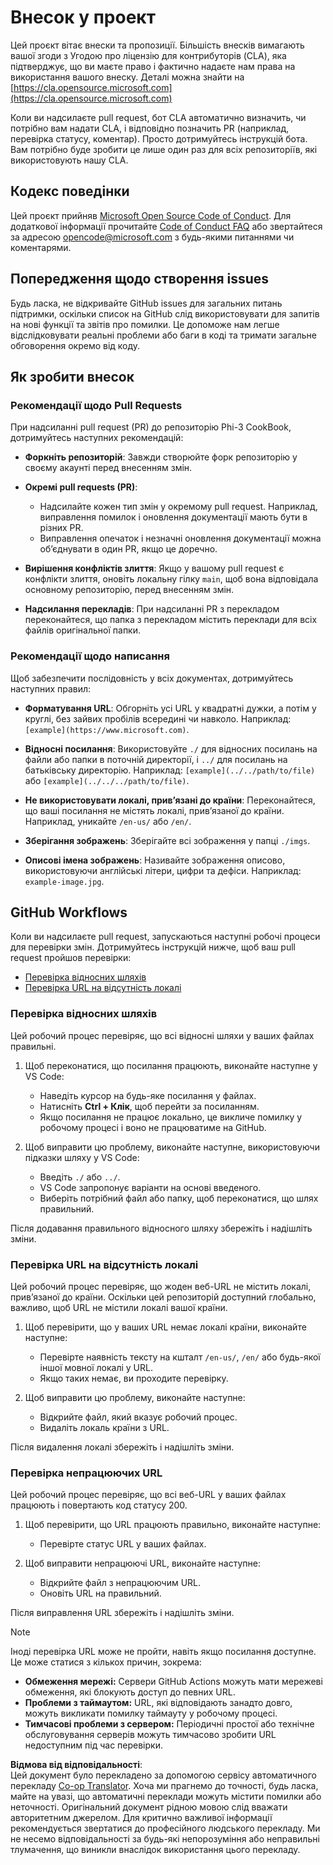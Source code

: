 <!--
CO_OP_TRANSLATOR_METADATA:
{
  "original_hash": "90d0d072cf26ccc1f271a580d3e45d70",
  "translation_date": "2025-07-16T14:47:31+00:00",
  "source_file": "CONTRIBUTING.md",
  "language_code": "uk"
}
-->
# Внесок у проект

Цей проєкт вітає внески та пропозиції. Більшість внесків вимагають вашої згоди з Угодою про ліцензію для контрибуторів (CLA), яка підтверджує, що ви маєте право і фактично надаєте нам права на використання вашого внеску. Деталі можна знайти на [https://cla.opensource.microsoft.com](https://cla.opensource.microsoft.com)

Коли ви надсилаєте pull request, бот CLA автоматично визначить, чи потрібно вам надати CLA, і відповідно позначить PR (наприклад, перевірка статусу, коментар). Просто дотримуйтесь інструкцій бота. Вам потрібно буде зробити це лише один раз для всіх репозиторіїв, які використовують нашу CLA.

## Кодекс поведінки

Цей проєкт прийняв [Microsoft Open Source Code of Conduct](https://opensource.microsoft.com/codeofconduct/).
Для додаткової інформації прочитайте [Code of Conduct FAQ](https://opensource.microsoft.com/codeofconduct/faq/) або звертайтеся за адресою [opencode@microsoft.com](mailto:opencode@microsoft.com) з будь-якими питаннями чи коментарями.

## Попередження щодо створення issues

Будь ласка, не відкривайте GitHub issues для загальних питань підтримки, оскільки список на GitHub слід використовувати для запитів на нові функції та звітів про помилки. Це допоможе нам легше відслідковувати реальні проблеми або баги в коді та тримати загальне обговорення окремо від коду.

## Як зробити внесок

### Рекомендації щодо Pull Requests

При надсиланні pull request (PR) до репозиторію Phi-3 CookBook, дотримуйтесь наступних рекомендацій:

- **Форкніть репозиторій**: Завжди створюйте форк репозиторію у своєму акаунті перед внесенням змін.

- **Окремі pull requests (PR)**:
  - Надсилайте кожен тип змін у окремому pull request. Наприклад, виправлення помилок і оновлення документації мають бути в різних PR.
  - Виправлення опечаток і незначні оновлення документації можна об’єднувати в один PR, якщо це доречно.

- **Вирішення конфліктів злиття**: Якщо у вашому pull request є конфлікти злиття, оновіть локальну гілку `main`, щоб вона відповідала основному репозиторію, перед внесенням змін.

- **Надсилання перекладів**: При надсиланні PR з перекладом переконайтеся, що папка з перекладом містить переклади для всіх файлів оригінальної папки.

### Рекомендації щодо написання

Щоб забезпечити послідовність у всіх документах, дотримуйтесь наступних правил:

- **Форматування URL**: Обгорніть усі URL у квадратні дужки, а потім у круглі, без зайвих пробілів всередині чи навколо. Наприклад: `[example](https://www.microsoft.com)`.

- **Відносні посилання**: Використовуйте `./` для відносних посилань на файли або папки в поточній директорії, і `../` для посилань на батьківську директорію. Наприклад: `[example](../../path/to/file)` або `[example](../../../path/to/file)`.

- **Не використовувати локалі, прив’язані до країни**: Переконайтеся, що ваші посилання не містять локалі, прив’язаної до країни. Наприклад, уникайте `/en-us/` або `/en/`.

- **Зберігання зображень**: Зберігайте всі зображення у папці `./imgs`.

- **Описові імена зображень**: Називайте зображення описово, використовуючи англійські літери, цифри та дефіси. Наприклад: `example-image.jpg`.

## GitHub Workflows

Коли ви надсилаєте pull request, запускаються наступні робочі процеси для перевірки змін. Дотримуйтесь інструкцій нижче, щоб ваш pull request пройшов перевірки:

- [Перевірка відносних шляхів](../..)
- [Перевірка URL на відсутність локалі](../..)

### Перевірка відносних шляхів

Цей робочий процес перевіряє, що всі відносні шляхи у ваших файлах правильні.

1. Щоб переконатися, що посилання працюють, виконайте наступне у VS Code:
    - Наведіть курсор на будь-яке посилання у файлах.
    - Натисніть **Ctrl + Клік**, щоб перейти за посиланням.
    - Якщо посилання не працює локально, це викличе помилку у робочому процесі і воно не працюватиме на GitHub.

1. Щоб виправити цю проблему, виконайте наступне, використовуючи підказки шляху у VS Code:
    - Введіть `./` або `../`.
    - VS Code запропонує варіанти на основі введеного.
    - Виберіть потрібний файл або папку, щоб переконатися, що шлях правильний.

Після додавання правильного відносного шляху збережіть і надішліть зміни.

### Перевірка URL на відсутність локалі

Цей робочий процес перевіряє, що жоден веб-URL не містить локалі, прив’язаної до країни. Оскільки цей репозиторій доступний глобально, важливо, щоб URL не містили локалі вашої країни.

1. Щоб перевірити, що у ваших URL немає локалі країни, виконайте наступне:

    - Перевірте наявність тексту на кшталт `/en-us/`, `/en/` або будь-якої іншої мовної локалі у URL.
    - Якщо таких немає, ви проходите перевірку.

1. Щоб виправити цю проблему, виконайте наступне:
    - Відкрийте файл, який вказує робочий процес.
    - Видаліть локаль країни з URL.

Після видалення локалі збережіть і надішліть зміни.

### Перевірка непрацюючих URL

Цей робочий процес перевіряє, що всі веб-URL у ваших файлах працюють і повертають код статусу 200.

1. Щоб перевірити, що URL працюють правильно, виконайте наступне:
    - Перевірте статус URL у ваших файлах.

2. Щоб виправити непрацюючі URL, виконайте наступне:
    - Відкрийте файл з непрацюючим URL.
    - Оновіть URL на правильний.

Після виправлення URL збережіть і надішліть зміни.

> [!NOTE]
>
> Іноді перевірка URL може не пройти, навіть якщо посилання доступне. Це може статися з кількох причин, зокрема:
>
> - **Обмеження мережі:** Сервери GitHub Actions можуть мати мережеві обмеження, які блокують доступ до певних URL.
> - **Проблеми з таймаутом:** URL, які відповідають занадто довго, можуть викликати помилку таймауту у робочому процесі.
> - **Тимчасові проблеми з сервером:** Періодичні простої або технічне обслуговування серверів можуть тимчасово зробити URL недоступним під час перевірки.

**Відмова від відповідальності**:  
Цей документ було перекладено за допомогою сервісу автоматичного перекладу [Co-op Translator](https://github.com/Azure/co-op-translator). Хоча ми прагнемо до точності, будь ласка, майте на увазі, що автоматичні переклади можуть містити помилки або неточності. Оригінальний документ рідною мовою слід вважати авторитетним джерелом. Для критично важливої інформації рекомендується звертатися до професійного людського перекладу. Ми не несемо відповідальності за будь-які непорозуміння або неправильні тлумачення, що виникли внаслідок використання цього перекладу.